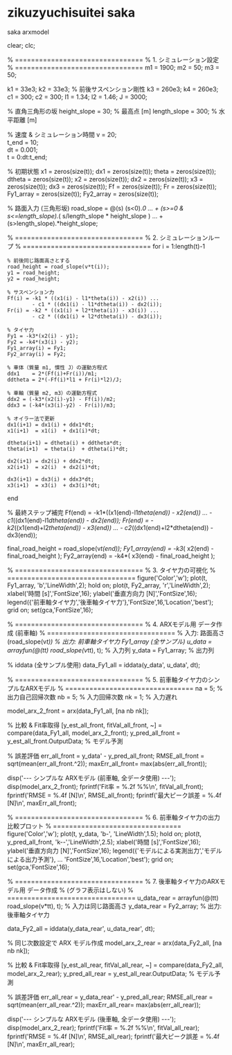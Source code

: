 # zikuzyuchisuitei saka
saka arxmodel

clear; clc;

% ================================
% 1. シミュレーション設定
% ================================
m1 = 1900;  m2 = 50;  m3 = 50;

k1 = 33e3;  k2 = 33e3;  % 前後サスペンション剛性
k3 = 260e3; k4 = 260e3;
c1 = 300;   c2 = 300;
l1 = 1.34;  l2 = 1.46;
J = 3000;

% 直角三角形の坂
height_slope = 30;     % 最高点 [m]
length_slope = 300;    % 水平距離 [m]

% 速度 & シミュレーション時間
v = 20;      
t_end = 10;  
dt = 0.001;  
t = 0:dt:t_end;

% 初期状態
x1 = zeros(size(t)); dx1 = zeros(size(t));
theta = zeros(size(t)); dtheta = zeros(size(t));
x2 = zeros(size(t)); dx2 = zeros(size(t));
x3 = zeros(size(t)); dx3 = zeros(size(t));
Ff = zeros(size(t)); Fr = zeros(size(t));
Fy1_array = zeros(size(t)); 
Fy2_array = zeros(size(t));

% 路面入力 (三角形坂)
road_slope = @(s) (s<0).*0 ...
                + (s>=0 & s<=length_slope).*( s/length_slope * height_slope ) ...
                + (s>length_slope).*height_slope;

% ================================
% 2. シミュレーションループ
% ================================
for i = 1:length(t)-1

    % 前後同じ路面高さとする
    road_height = road_slope(v*t(i));
    y1 = road_height;
    y2 = road_height;

    % サスペンション力
    Ff(i) = -k1 * ((x1(i) - l1*theta(i)) - x2(i)) ...
            - c1 * ((dx1(i) - l1*dtheta(i)) - dx2(i));
    Fr(i) = -k2 * ((x1(i) + l2*theta(i)) - x3(i)) ...
            - c2 * ((dx1(i) + l2*dtheta(i)) - dx3(i));

    % タイヤ力
    Fy1 = -k3*(x2(i) - y1);
    Fy2 = -k4*(x3(i) - y2);
    Fy1_array(i) = Fy1;
    Fy2_array(i) = Fy2;

    % 車体（質量 m1, 慣性 J）の運動方程式
    ddx1    = 2*(Ff(i)+Fr(i))/m1;
    ddtheta = 2*(-Ff(i)*l1 + Fr(i)*l2)/J;

    % 車軸（質量 m2, m3）の運動方程式
    ddx2 = (-k3*(x2(i)-y1) - Ff(i))/m2;
    ddx3 = (-k4*(x3(i)-y2) - Fr(i))/m3;

    % オイラー法で更新
    dx1(i+1) = dx1(i) + ddx1*dt;
    x1(i+1)  = x1(i)  + dx1(i)*dt;

    dtheta(i+1) = dtheta(i) + ddtheta*dt;
    theta(i+1)  = theta(i)  + dtheta(i)*dt;

    dx2(i+1) = dx2(i) + ddx2*dt;
    x2(i+1)  = x2(i)  + dx2(i)*dt;

    dx3(i+1) = dx3(i) + ddx3*dt;
    x3(i+1)  = x3(i)  + dx3(i)*dt;
end

% 最終ステップ補完
Ff(end) = -k1*((x1(end)-l1*theta(end)) - x2(end)) ...
          - c1*((dx1(end)-l1*dtheta(end)) - dx2(end));
Fr(end) = -k2*((x1(end)+l2*theta(end)) - x3(end)) ...
          - c2*((dx1(end)+l2*dtheta(end)) - dx3(end));

final_road_height = road_slope(v*t(end));
Fy1_array(end) = -k3*( x2(end) - final_road_height );
Fy2_array(end) = -k4*( x3(end) - final_road_height );

% ================================
% 3. タイヤ力の可視化
% ================================
figure('Color','w');
plot(t, Fy1_array, 'b','LineWidth',2); hold on;
plot(t, Fy2_array, 'r','LineWidth',2);
xlabel('時間 [s]','FontSize',16);
ylabel('垂直方向力 [N]','FontSize',16);
legend({'前車軸タイヤ力','後車軸タイヤ力'},'FontSize',16,'Location','best');
grid on; set(gca,'FontSize',16);

% ================================
% 4. ARXモデル用 データ作成 (前車軸)
% ================================
%   入力: 路面高さ (road_slope(v*t)) 
%   出力: 前車軸タイヤ力 Fy1_array (全サンプル)
u_data = arrayfun(@(tt) road_slope(v*tt), t);  % 入力列
y_data = Fy1_array;                            % 出力列

% iddata (全サンプル使用)
data_Fy1_all = iddata(y_data', u_data', dt);

% ================================
% 5. 前車軸タイヤ力のシンプルなARXモデル
% ================================
na = 5;  % 出力自己回帰次数
nb = 5;  % 入力回帰次数
nk = 1;  % 入力遅れ

model_arx_2_front = arx(data_Fy1_all, [na nb nk]);

% 比較 & Fit率取得
[y_est_all_front, fitVal_all_front, ~] = compare(data_Fy1_all, model_arx_2_front);
y_pred_all_front = y_est_all_front.OutputData;  % モデル予測

% 誤差評価
err_all_front   = y_data' - y_pred_all_front;
RMSE_all_front  = sqrt(mean(err_all_front.^2));
maxErr_all_front= max(abs(err_all_front));

disp('--- シンプルな ARXモデル (前車軸, 全データ使用) ---');
disp(model_arx_2_front);
fprintf('Fit率         = %.2f %%\n', fitVal_all_front);
fprintf('RMSE          = %.4f [N]\n', RMSE_all_front);
fprintf('最大ピーク誤差 = %.4f [N]\n', maxErr_all_front);

% ================================
% 6. 前車軸タイヤ力の出力比較プロット
% ================================
figure('Color','w');
plot(t, y_data, 'b-', 'LineWidth',1.5); hold on;
plot(t, y_pred_all_front, 'k--','LineWidth',2.5);
xlabel('時間 [s]','FontSize',16);
ylabel('垂直方向力 [N]','FontSize',16);
legend({'モデルによる実測出力','モデルによる出力予測'}, ...
       'FontSize',16,'Location','best');
grid on; set(gca,'FontSize',16);

% ================================
% 7. 後車軸タイヤ力のARXモデル用 データ作成
%    (グラフ表示はしない)
% ================================
u_data_rear = arrayfun(@(tt) road_slope(v*tt), t);  % 入力は同じ路面高さ
y_data_rear = Fy2_array;                            % 出力: 後車軸タイヤ力

data_Fy2_all = iddata(y_data_rear', u_data_rear', dt);

% 同じ次数設定で ARX モデル作成
model_arx_2_rear = arx(data_Fy2_all, [na nb nk]);

% 比較 & Fit率取得
[y_est_all_rear, fitVal_all_rear, ~] = compare(data_Fy2_all, model_arx_2_rear);
y_pred_all_rear = y_est_all_rear.OutputData;  % モデル予測

% 誤差評価
err_all_rear   = y_data_rear' - y_pred_all_rear;
RMSE_all_rear  = sqrt(mean(err_all_rear.^2));
maxErr_all_rear= max(abs(err_all_rear));

disp('--- シンプルな ARXモデル (後車軸, 全データ使用) ---');
disp(model_arx_2_rear);
fprintf('Fit率         = %.2f %%\n', fitVal_all_rear);
fprintf('RMSE          = %.4f [N]\n', RMSE_all_rear);
fprintf('最大ピーク誤差 = %.4f [N]\n', maxErr_all_rear);
